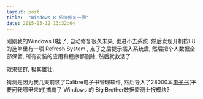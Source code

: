 ```yaml
---
layout: post
title:  "Windows 8 系统修复一例"
date: 2015-03-12 13:32:04
---
```


刚刚我的Windows 8挂了, 自动修复很久未果, 也进不去系统. 然后发现开机按F8的选单里有一项 Refresh System , 点了之后提示插入系统盘, 然后把个人数据全部保留, 所有安装的应用和程序都删除, 然后就救活了.  

效果拔群, 极其雄壮. 

猜测是因为我几天前装了Calibre电子书管理软件, 然后导入了28000本[电子书](mailto:scateu@gmail.com?subject=康哥求电子书百度盘分享啊)(<del>不要问我哪里来的</del>)搞崩了 Windows 的 <del>Big Brother数据监测上报模块</del>?


